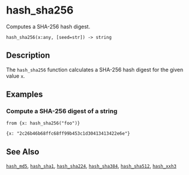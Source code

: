 # hash_sha256

Computes a SHA-256 hash digest.

```tql
hash_sha256(x:any, [seed=str]) -> string
```

## Description

The `hash_sha256` function calculates a SHA-256 hash digest for the given value
`x`.

## Examples

### Compute a SHA-256 digest of a string

```tql
from {x: hash_sha256("foo")}
```

```tql
{x: "2c26b46b68ffc68ff99b453c1d30413413422e6e"}
```

## See Also

[`hash_md5`](hash_md5.md), [`hash_sha1`](hash_sha1.md),
[`hash_sha224`](hash_sha224.md), [`hash_sha384`](hash_sha384.md),
[`hash_sha512`](hash_sha512.md), [`hash_xxh3`](hash_xxh3.md)
